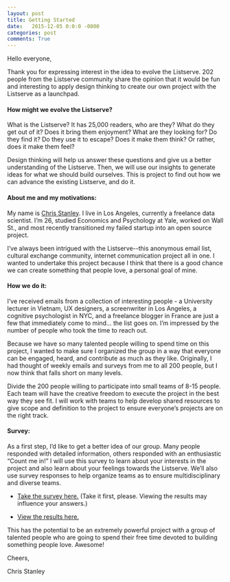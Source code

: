 ```yaml
---
layout: post
title: Getting Started
date:   2015-12-05 0:0:0 -0800
categories: post
comments: True
---
```


Hello everyone, 

Thank you for expressing interest in the idea to evolve the Listserve. 202 people from the Listserve community share the opinion that it would be fun and interesting to apply design thinking to create our own project with the Listserve as a launchpad. 

#### How might we evolve the Listserve?

What is the Listserve? It has 25,000 readers, who are they? What do they get out of it? Does it bring them enjoyment? What are they looking for? Do they find it? Do they use it to escape? Does it make them think? Or rather, does it make them feel? 

Design thinking will help us answer these questions and give us a better understanding of the Listserve. Then, we will use our insights to generate ideas for what we should build ourselves. This is project to find out how we can advance the existing Listserve, and do it. 

#### About me and my motivations:

My name is [Chris Stanley](http://stanleychris2.github.io/home/). I live in Los Angeles, currently a freelance data scientist. I’m 26, studied Economics and Psychology at Yale, worked on Wall St., and most recently transitioned my failed startup into an open source project. 

I’ve always been intrigued with the Listserve--this anonymous email list, cultural exchange community, internet communication project all in one. I wanted to undertake this project because I think that there is a good chance we can create something that people love, a personal goal of mine. 

#### How we do it:

I’ve received emails from a collection of interesting people - a University lecturer in Vietnam, UX designers, a screenwriter in Los Angeles, a cognitive psychologist in NYC, and a freelance blogger in France are just a few that immediately come to mind… the list goes on. I’m impressed by the number of people who took the time to reach out. 

Because we have so many talented people willing to spend time on this project, I wanted to make sure I organized the group in a way that everyone can be engaged, heard, and contribute as much as they like. Originally, I had thought of weekly emails and surveys from me to all 200 people, but I now think that falls short on many levels. 

Divide the 200 people willing to participate into small teams of 8-15 people. Each team will have the creative freedom to execute the project in the best way they see fit. I will work with teams to help develop shared resources to give scope and definition to the project to ensure everyone’s projects are on the right track. 

#### Survey:

As a first step, I’d like to get a better idea of our group. Many people responded with detailed information, others responded with an enthusiastic “Count me in!” I will use this survey to learn about your interests in the project and also learn about your feelings towards the Listserve. We’ll also use survey responses to help organize teams as to ensure multidisciplinary and diverse teams. 

- [Take the survey here.](http://goo.gl/forms/joz6Olz9bk) (Take it first, please. Viewing the results may influence your answers.)

- [View the results here.](http://project-evolve-listserve.github.io/home/post/2015/12/05/survey-results/)

This has the potential to be an extremely powerful project with a group of talented people who are going to spend their free time devoted to building something people love. Awesome!

Cheers, 

Chris Stanley